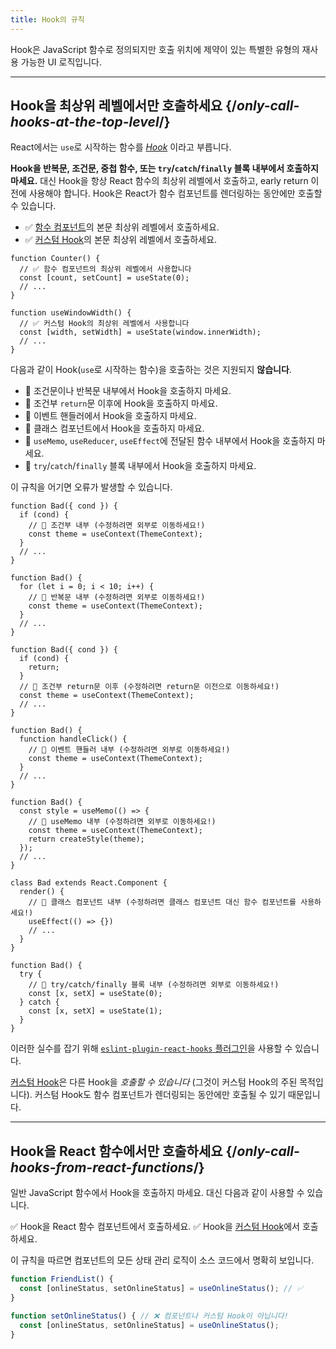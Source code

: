 ```yaml
---
title: Hook의 규칙
---
```


<Intro>
Hook은 JavaScript 함수로 정의되지만 호출 위치에 제약이 있는 특별한 유형의 재사용 가능한 UI 로직입니다.
</Intro>

<InlineToc />

---

##  Hook을 최상위 레벨에서만 호출하세요 {/*only-call-hooks-at-the-top-level*/}

React에서는 `use`로 시작하는 함수를 [*Hook*](/reference/react) 이라고 부릅니다.

**Hook을 반복문, 조건문, 중첩 함수, 또는 `try`/`catch`/`finally` 블록 내부에서 호출하지 마세요.** 대신 Hook을 항상 React 함수의 최상위 레벨에서 호출하고, early return 이전에 사용해야 합니다. Hook은 React가 함수 컴포넌트를 렌더링하는 동안에만 호출할 수 있습니다.

* ✅ [함수 컴포넌트](/learn/your-first-component)의 본문 최상위 레벨에서 호출하세요.
* ✅ [커스텀 Hook](/learn/reusing-logic-with-custom-hooks)의 본문 최상위 레벨에서 호출하세요.

```js{2-3,8-9}
function Counter() {
  // ✅ 함수 컴포넌트의 최상위 레벨에서 사용합니다
  const [count, setCount] = useState(0);
  // ...
}

function useWindowWidth() {
  // ✅ 커스텀 Hook의 최상위 레벨에서 사용합니다
  const [width, setWidth] = useState(window.innerWidth);
  // ...
}
```

다음과 같이 Hook(`use`로 시작하는 함수)을 호출하는 것은 지원되지 **않습니다**.

* 🔴 조건문이나 반복문 내부에서 Hook을 호출하지 마세요.
* 🔴 조건부 `return`문 이후에 Hook을 호출하지 마세요.
* 🔴 이벤트 핸들러에서 Hook을 호출하지 마세요.
* 🔴 클래스 컴포넌트에서 Hook을 호출하지 마세요.
* 🔴 `useMemo`, `useReducer`, `useEffect`에 전달된 함수 내부에서 Hook을 호출하지 마세요.
* 🔴 `try`/`catch`/`finally` 블록 내부에서 Hook을 호출하지 마세요.

이 규칙을 어기면 오류가 발생할 수 있습니다.

```js{3-4,11-12,20-21}
function Bad({ cond }) {
  if (cond) {
    // 🔴 조건부 내부 (수정하려면 외부로 이동하세요!)
    const theme = useContext(ThemeContext);
  }
  // ...
}

function Bad() {
  for (let i = 0; i < 10; i++) {
    // 🔴 반복문 내부 (수정하려면 외부로 이동하세요!)
    const theme = useContext(ThemeContext);
  }
  // ...
}

function Bad({ cond }) {
  if (cond) {
    return;
  }
  // 🔴 조건부 return문 이후 (수정하려면 return문 이전으로 이동하세요!)
  const theme = useContext(ThemeContext);
  // ...
}

function Bad() {
  function handleClick() {
    // 🔴 이벤트 핸들러 내부 (수정하려면 외부로 이동하세요!)
    const theme = useContext(ThemeContext);
  }
  // ...
}

function Bad() {
  const style = useMemo(() => {
    // 🔴 useMemo 내부 (수정하려면 외부로 이동하세요!)
    const theme = useContext(ThemeContext);
    return createStyle(theme);
  });
  // ...
}

class Bad extends React.Component {
  render() {
    // 🔴 클래스 컴포넌트 내부 (수정하려면 클래스 컴포넌트 대신 함수 컴포넌트를 사용하세요!)
    useEffect(() => {})
    // ...
  }
}

function Bad() {
  try {
    // 🔴 try/catch/finally 블록 내부 (수정하려면 외부로 이동하세요!)
    const [x, setX] = useState(0);
  } catch {
    const [x, setX] = useState(1);
  }
}
```

이러한 실수를 잡기 위해 [`eslint-plugin-react-hooks` 플러그인](https://www.npmjs.com/package/eslint-plugin-react-hooks)을 사용할 수 있습니다.

<Note>

[커스텀 Hook](/learn/reusing-logic-with-custom-hooks)은 다른 Hook을 *호출할 수 있습니다* (그것이 커스텀 Hook의 주된 목적입니다). 커스텀 Hook도 함수 컴포넌트가 렌더링되는 동안에만 호출될 수 있기 때문입니다.

</Note>

---

## Hook을 React 함수에서만 호출하세요 {/*only-call-hooks-from-react-functions*/}

일반 JavaScript 함수에서 Hook을 호출하지 마세요. 대신 다음과 같이 사용할 수 있습니다.

✅ Hook을 React 함수 컴포넌트에서 호출하세요.
✅ Hook을 [커스텀 Hook](/learn/reusing-logic-with-custom-hooks#extracting-your-own-custom-hook-from-a-component)에서 호출하세요.

이 규칙을 따르면 컴포넌트의 모든 상태 관리 로직이 소스 코드에서 명확히 보입니다.

```js {2,5}
function FriendList() {
  const [onlineStatus, setOnlineStatus] = useOnlineStatus(); // ✅
}

function setOnlineStatus() { // ❌ 컴포넌트나 커스텀 Hook이 아닙니다!
  const [onlineStatus, setOnlineStatus] = useOnlineStatus();
}
```
